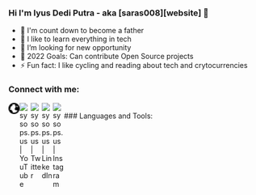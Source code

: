 ### Hi I'm Iyus Dedi Putra - aka [saras008][website] 👋 

- 🔭 I'm count down to become a father
- 🌱 I like to learn everything in tech
- 👯 I’m looking for new opportunity
- 🥅 2022 Goals: Can contribute Open Source projects
- ⚡ Fun fact: I like cycling and reading about tech and crytocurrencies

### Connect with me:

<a href="https://sysops.us"><img align="left" alt="sysops.us" width="22px" src="https://raw.githubusercontent.com/iconic/open-iconic/master/svg/globe.svg"/></a>
<a href="https://www.youtube.com/channel/UCA-8_CVsubqXXzbKm26cw_Q"><img align="left" alt="sysops.us | YouTube" width="22px" src="https://cdn.jsdelivr.net/npm/simple-icons@v3/icons/youtube.svg" /></a>
<a href="https://twitter.com/idcrypto7"><img align="left" alt="sysops.us | Twitter" width="22px" src="https://cdn.jsdelivr.net/npm/simple-icons@v3/icons/twitter.svg" /></a>
<a href="https://www.linkedin.com/in/iyus-dedi-putra-33a3925b/"><img align="left" alt="sysops.us | LinkedIn" width="22px" src="https://cdn.jsdelivr.net/npm/simple-icons@v3/icons/linkedin.svg" /></a>
<a href="https://www.instagram.com/iyus_simatupang/?hl=en"><img align="left" alt="sysops.us | Instagram" width="22px" src="https://cdn.jsdelivr.net/npm/simple-icons@v3/icons/instagram.svg" /></a>

<br />
### Languages and Tools:

<br />
<br />
